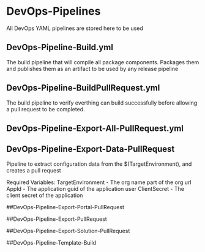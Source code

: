 # DevOps-Pipelines

All DevOps YAML pipelines are stored here to be used

## DevOps-Pipeline-Build.yml

The build pipeline that will compile all package components.  Packages them and publishes them as an artifact to be used by any release pipeline

## DevOps-Pipeline-BuildPullRequest.yml

The build pipeline to verify everthing can build successfully before allowing a pull request to be completed.

## DevOps-Pipeline-Export-All-PullRequest.yml


## DevOps-Pipeline-Export-Data-PullRequest
Pipeline to extract configuration data from the $(TargetEnvironment), and creates a pull request

Required Variables:
TargetEnvironment - The org name part of the org url
AppId - The application guid of the application user
ClientSecret - The client secret of the application 

##DevOps-Pipeline-Export-Portal-PullRequest

##DevOps-Pipeline-Export-PullRequest

##DevOps-Pipeline-Export-Solution-PullRequest

##DevOps-Pipeline-Template-Build